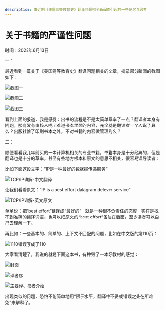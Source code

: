 ```yaml
---
description: 由近期《美国高等教育史》翻译问题相关新闻而引起的一些记忆与思考
---
```


# 关于书籍的严谨性问题

时间：2022年6月13日

一：

最近看到一篇关于《美国高等教育史》翻译问题相关的文章，摘录部分新闻的截图如下：

![截图一](<../.gitbook/assets/image (2).png>)

![截图二](<../.gitbook/assets/image (1) (1).png>)

![截图三](<../.gitbook/assets/image (4).png>)

看到上面的报道，我是感觉：出书的流程是不是太简单草率了一点？翻译者本身有问题，那有没有审核人呢？难道书本里面的内容，完全就是翻译者一个人说了算么？出版社除了印刷书本之外，不对书籍的内容做管理的么？

二：

顺便看看我几年前买的一本计算机相关的专业书籍，书籍本身是十分经典的，但是翻译也是十分的草率，甚至有些地方根本和原文的意思不相关，很容易误导读者：

比如下面这段文字：“IP是一种最好的数据报传递服务”

![TCP/IP详解-中文翻译](<../.gitbook/assets/image (3).png>)

让我们看看原文：“IP is a best effort datagram delever service”

![TCP/IP详解-英文原文](<../.gitbook/assets/image (5).png>)

单单说：把“best effort”翻译成“最好的”，就是一种很不负责任的态度，实在是找不到准确的翻译词语，也可以把原文的“best effort”备注在后面，至少读者可以自己去理解一下。

再比如：一些基本的、简单的、上下文不匹配的问题，比如在中文版的第110页：

![1110错误写成了110](<../.gitbook/assets/image (8).png>)

大家看清楚了，我说的就是下面这本书，有种毁了一本好教材的感觉：

![封面](<../.gitbook/assets/image (1).png>)

![译者序](<../.gitbook/assets/image (7).png>)

![主要译、校者介绍](<../.gitbook/assets/image (6).png>)

出现类似的问题，恐怕不能简单地用“限于水平，翻译中不妥或错误之处在所难免”来解释了。
